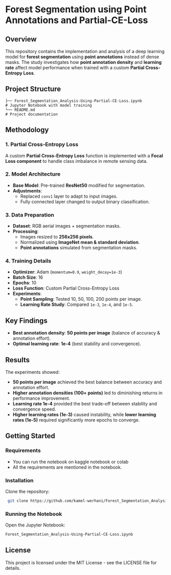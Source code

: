 # Forest Segmentation using Point Annotations and Partial-CE-Loss

## Overview
This repository contains the implementation and analysis of a deep learning model for **forest segmentation** using **point annotations** instead of dense masks. The study investigates how **point annotation density** and **learning rate** affect model performance when trained with a custom **Partial Cross-Entropy Loss**.

## Project Structure
```
├── Forest_Segmentation_Analysis-Using-Partial-CE-Loss.ipynb          # Jupyter Notebook with model training
└── README.md                                                         # Project documentation
```

## Methodology
### 1. Partial Cross-Entropy Loss
A custom **Partial Cross-Entropy Loss** function is implemented with a **Focal Loss component** to handle class imbalance in remote sensing data.

### 2. Model Architecture
- **Base Model**: Pre-trained **ResNet50** modified for segmentation.
- **Adjustments**:
  - Replaced `conv1` layer to adapt to input images.
  - Fully connected layer changed to output binary classification.

### 3. Data Preparation
- **Dataset**: RGB aerial images + segmentation masks.
- **Processing**:
  - Images resized to **256x256 pixels**.
  - Normalized using **ImageNet mean & standard deviation**.
  - **Point annotations** simulated from segmentation masks.

### 4. Training Details
- **Optimizer**: Adam (`momentum=0.9`, `weight_decay=1e-3`)
- **Batch Size**: 16
- **Epochs**: 10
- **Loss Function**: Custom Partial Cross-Entropy Loss
- **Experiments**:
  - **Point Sampling**: Tested 10, 50, 100, 200 points per image.
  - **Learning Rate Study**: Compared `1e-3`, `1e-4`, and `1e-5`.

## Key Findings
- **Best annotation density**: **50 points per image** (balance of accuracy & annotation effort).
- **Optimal learning rate**: **1e-4** (best stability and convergence).

## Results
The experiments showed:
- **50 points per image** achieved the best balance between accuracy and annotation effort.
- **Higher annotation densities (100+ points)** led to diminishing returns in performance improvement.
- **Learning rate 1e-4** provided the best trade-off between stability and convergence speed.
- **Higher learning rates (1e-3)** caused instability, while **lower learning rates (1e-5)** required significantly more epochs to converge.

## Getting Started
### Requirements
- You can run the notebook on kaggle notebook or colab
- All the requirements are mentioned in the notebook.

### Installation
Clone the repository:
```sh
 git clone https://github.com/kamel-werhani/Forest_Segmentation_Analysis-Using-Partial-CE-Loss.git
```


### Running the Notebook
Open the Jupyter Notebook:
```sh
Forest_Segmentation_Analysis-Using-Partial-CE-Loss.ipynb
```

## License
This project is licensed under the MIT License - see the LICENSE file for details.

